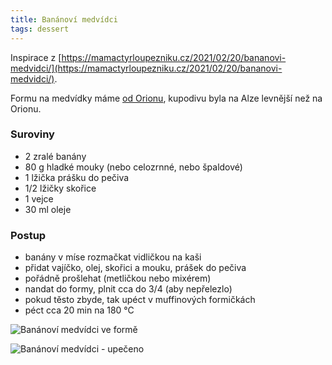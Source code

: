 ```yaml
---
title: Banánoví medvídci
tags: dessert
---
```


Inspirace z [https://mamactyrloupezniku.cz/2021/02/20/bananovi-medvidci/](https://mamactyrloupezniku.cz/2021/02/20/bananovi-medvidci/).

Formu na medvídky máme [od Orionu](https://www.alza.cz/forma-silikon-medvidci-6-d6196702.htm), kupodivu byla na Alze levnější než na Orionu.

### Suroviny
- 2 zralé banány
- 80 g hladké mouky (nebo celozrnné, nebo špaldové)
- 1 lžička prášku do pečiva
- 1/2 lžičky skořice
- 1 vejce
- 30 ml oleje

### Postup
- banány v míse rozmačkat vidličkou na kaši
- přidat vajíčko, olej, skořici a mouku, prášek do pečiva
- pořádně prošlehat (metličkou nebo mixérem)
- nandat do formy, plnit cca do 3/4 (aby nepřelezlo)
- pokud těsto zbyde, tak upéct v muffinových formičkách
- péct cca 20 min na 180 °C


![Banánoví medvídci ve formě](/fotky/bananovi-medvidci-1.jpg)

![Banánoví medvídci - upečeno](/fotky/bananovi-medvidci-2.jpg)
